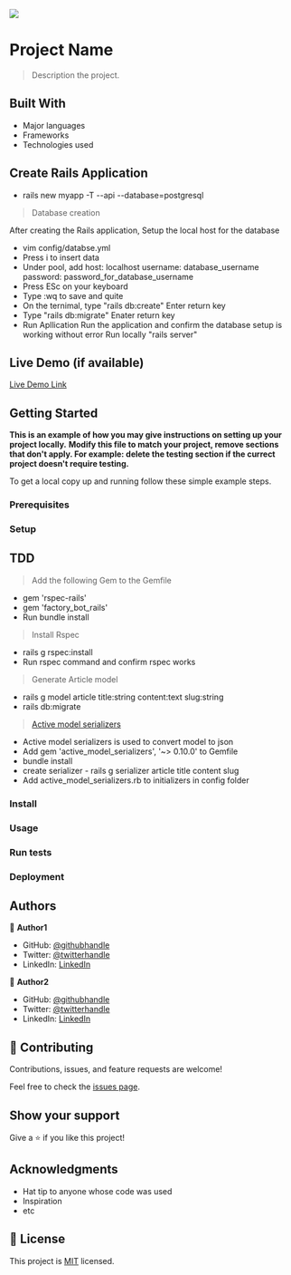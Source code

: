 ![](https://img.shields.io/badge/Microverse-blueviolet)

# Project Name

> Description the project.


## Built With

- Major languages
- Frameworks
- Technologies used

## Create Rails Application

- rails new myapp -T --api --database=postgresql
> Database creation

After creating the Rails application,
Setup the local host for the database
- vim config/databse.yml
- Press i to insert data
- Under pool, add host: localhost username: database_username password: password_for_database_username
- Press ESc on your keyboard
- Type :wq to save and quite
- On the ternimal, type "rails db:create" Enter return key
- Type "rails db:migrate" Enater return key
- Run Apllication Run the application and confirm the database setup is working without error Run locally "rails server"

## Live Demo (if available)

[Live Demo Link](https://livedemo.com)


## Getting Started

**This is an example of how you may give instructions on setting up your project locally.**
**Modify this file to match your project, remove sections that don't apply. For example: delete the testing section if the currect project doesn't require testing.**


To get a local copy up and running follow these simple example steps.

### Prerequisites

### Setup

## TDD

> Add the following Gem to the Gemfile
- gem 'rspec-rails'
- gem 'factory_bot_rails'
- Run bundle install
> Install Rspec
- rails g rspec:install
- Run rspec command and confirm rspec works

> Generate Article model
- rails g model article title:string content:text slug:string
- rails db:migrate
> [Active model serializers](https://github.com/rails-api/active_model_serializers)
- Active model serializers is used to convert model to json
- Add gem 'active_model_serializers', '~> 0.10.0' to Gemfile
- bundle install
- create serializer - rails g serializer article title content slug
- Add active_model_serializers.rb to initializers in config folder

### Install

### Usage

### Run tests

### Deployment



## Authors

👤 **Author1**

- GitHub: [@githubhandle](https://github.com/githubhandle)
- Twitter: [@twitterhandle](https://twitter.com/twitterhandle)
- LinkedIn: [LinkedIn](https://linkedin.com/in/linkedinhandle)

👤 **Author2**

- GitHub: [@githubhandle](https://github.com/githubhandle)
- Twitter: [@twitterhandle](https://twitter.com/twitterhandle)
- LinkedIn: [LinkedIn](https://linkedin.com/in/linkedinhandle)

## 🤝 Contributing

Contributions, issues, and feature requests are welcome!

Feel free to check the [issues page](../../issues/).

## Show your support

Give a ⭐️ if you like this project!

## Acknowledgments

- Hat tip to anyone whose code was used
- Inspiration
- etc

## 📝 License

This project is [MIT](./MIT.md) licensed.
